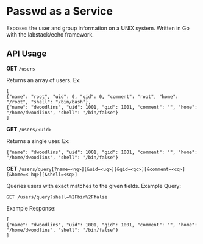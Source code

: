 # Passwd as a Service

Exposes the user and group information on a UNIX system. Written in Go with the labstack/echo framework.

## API Usage

**GET** `/users`

Returns an array of users. Ex:

```
[
{"name": "root", "uid": 0, "gid": 0, "comment": "root", "home": "/root", "shell": "/bin/bash"},
{"name": "dwoodlins", "uid": 1001, "gid": 1001, "comment": "", "home": "/home/dwoodlins", "shell": "/bin/false"}
]
```

**GET** `/users/<uid>`

Returns a single user. Ex:

```
{"name": "dwoodlins", "uid": 1001, "gid": 1001, "comment": "", "home": "/home/dwoodlins", "shell": "/bin/false"}
```

**GET** `/users/query[?name=<nq>][&uid=<uq>][&gid=<gq>][&comment=<cq>][&home=<
hq>][&shell=<sq>]`

Queries users with exact matches to the given fields. Example Query: 
```
GET /users/query?shell=%2Fbin%2Ffalse
```

Example Response:
```
[
{"name": "dwoodlins", "uid": 1001, "gid": 1001, "comment": "", "home": "/home/dwoodlins", "shell": "/bin/false"}
]
```
